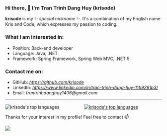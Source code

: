### Hi there, 👋 I'm Tran Trinh Dang Huy (krisode)
**krisode** is my ✨ _special nickname_ ✨. It's a combination of my English name Kris and Code, which expresses my passion to coding. 

### What I am interested in:
  * Position: Back-end developer
  * Language: Java, .NET
  * Framework: Spring Framework, Spring Web MVC, .NET 5

### Contact me on: 
  * GitHub: _https://github.com/krisode_
  * LinkedIn: _https://www.linkedin.com/in/tran-trinh-dang-huy-11b9291b3/_
  * Email: _trantrinhdanghuy1406@gmail.com_

------------------
<p align="center">
  <a href="https://github.com/krisode" target="_blank">
   <img align="left" src="https://github-readme-stats.vercel.app/api?username=krisode&show_icons=true&theme=tokyonight" alt="krisode's top languages" />
 </a>
   <a href="https://github.com/krisode" target="_blank">
    <img align="center" src="https://github-readme-stats.vercel.app/api/top-langs/?username=krisode&langs_count=8&count_private=true&layout=compact&theme=tokyonight&hide_border=true" alt="krisode's top languages" />
  </a>
</p>


Thanks for your interest in my profile! Feel free to contact 📫


![](https://komarev.com/ghpvc/?username=krisode&color=blue&style=plastic)




<!--
**krisode/krisode** is a ✨ _special_ ✨ repository because its `README.md` (this file) appears on your GitHub profile.

Here are some ideas to get you started:

- 🔭 I’m currently working on ...
- 🌱 I’m currently learning ...
- 👯 I’m looking to collaborate on ...
- 🤔 I’m looking for help with ...
- 💬 Ask me about ...
- 📫 How to reach me: ...�
- 😄 Pronouns: ...
- ⚡ Fun fact: ...
-->
